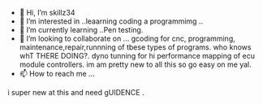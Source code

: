 - 👋 Hi, I’m skillz34 
- 👀 I’m interested in ..leaarning coding a programmimg ..
- 🌱 I’m currently learning ..Pen testing.
- 💞️ I’m looking to collaborate on ... gcoding for cnc, programming, maintenance,repair,runnning of tbese types of programs. who knows whT THERE DOING?. dyno tunning for hi performance mapping of ecu module controllers. im am pretty new to all this so go easy on me yal. 
- 📫 How to reach me ...

<!---
Sbk34/Sbk34 is a ✨ special ✨ repository because its `README.md` (this file) appears on your GitHub profile.
You can click the Preview link to take a look at your changes.
--->
i super new at this and need gUIDENCE .
